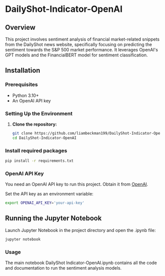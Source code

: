 # DailyShot-Indicator-OpenAI

## Overview
This project involves sentiment analysis of financial market-related snippets from the DailyShot news website, specifically focusing on predicting the sentiment towards the S&P 500 market performance. It leverages OpenAI's GPT models and the FinancialBERT model for sentiment classification.

## Installation

### Prerequisites
- Python 3.10+
- An OpenAI API key

### Setting Up the Environment
1. **Clone the repository:**
   ```bash
   git clone https://github.com/liambeckman199/DailyShot-Indicator-OpenAI
   cd DailyShot-Indicator-OpenAI
   
### Install required packages

```bash
pip install -r requirements.txt
```

### OpenAI API Key
You need an OpenAI API key to run this project. Obtain it from [OpenAI](https://openai.com/).

Set the API key as an environment variable:

```bash
export OPENAI_API_KEY='your-api-key'
```

## Running the Jupyter Notebook
Launch Jupyter Notebook in the project directory and open the .ipynb file:

```bash
jupyter notebook
```

### Usage
The main notebook DailyShot Indicator-OpenAI.ipynb contains all the code and documentation to run the sentiment analysis models.
